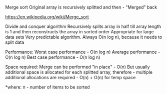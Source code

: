 Merge sort
Original array is recursively splitted and then - "Merged" back 

https://en.wikipedia.org/wiki/Merge_sort

Divide and conquer algorithm
Recursively splits array in half till array length is 1 and then reconstructs the array in sorted order
Appropriate for large data sets
Very predictable algorithm. Always O(n log n), because it needs to split data

Performance:
  Worst case performance - O(n log n)
  Average performance - O(n log n)
  Best case performance - O(n log n)

Space required:
  Merge can be performed "in place" - O(n)
  But usually additional space is allocated for each splitted array, therefore - multiple additional allocations are required - 
  O(n) + O(n) for temp space 


*where: n - number of items to be sorted 